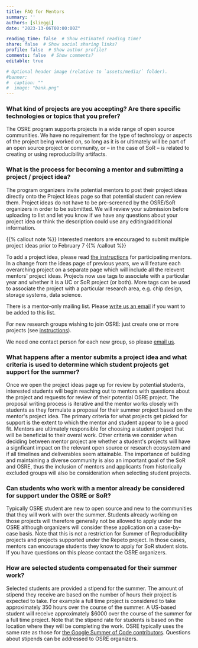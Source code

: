 ```yaml
---
title: FAQ for Mentors
summary: ''
authors: [slieggi]
date: "2023-13-06T00:00:00Z"

reading_time: false  # Show estimated reading time?
share: false  # Show social sharing links?
profile: false  # Show author profile?
comments: false  # Show comments?
editable: true

# Optional header image (relative to `assets/media/` folder).
#banner:
#  caption: ""
#  image: "bank.png"
---
```


### What kind of projects are you accepting? Are there specific technologies or topics that you prefer?

The OSRE program supports projects in a wide range of open source communities. We have no requirement for the type of technology or aspects of the project being worked on, so long as it is or ultimately will be part of an open source project or community, or – in the case of SoR – is related to creating or using reproducibility artifacts.

### What is the process for becoming a mentor and submitting a project / project idea?

The program organizers invite potential mentors to post their project ideas directly onto the Project Ideas page so that potential student can review them. Project ideas do not have to be pre-screened by the OSRE/SoR organizers in order to be submitted. We will review your submission before uploading to list and let you know if we have any questions about your project idea or think the description could use any editing/additional information. 

{{% callout note %}}
Interested mentors are encouraged to submit multiple project ideas prior to February 7
{{% /callout %}}

To add a project idea, please read [the instructions](/osredocs/formentors) for participating mentors. In a change from the ideas page of previous years, we will feature each overarching project on a separate page which will include all the relevent mentors' project ideas. Projects now use tags to associate with a particular year and whether it is a UC or SoR project (or both). More tags can be used to associate the project with a particular research area, e.g. chip design, storage systems, data science.

There is a mentor-only mailing list. Please [write us an email](mailto:ospo-info-group@ucsc.edu) if you want to be added to this list.

For new research groups wishing to join OSRE: just create one or more projects (see [instructions](/osredocs/formentors)). 

We need one contact person for each new group, so please [email us](mailto:ospo-info-group@ucsc.edu).

### What happens after a mentor submits a project idea and what criteria is used to determine which student projects get support for the summer?

Once we open the project ideas page up for review by potential students, interested students will begin reaching out to mentors with questions about the project and requests for review of their potential OSRE project. The proposal writing process is iterative and the mentor works closely with students as they formulate a proposal for their summer project based on the mentor's project idea. 
The primary criteria for what projects get picked for support is the extent to which the mentor and student appear to be a good fit. Mentors are ultimately responsible for choosing a student project that will be beneficial to their overal work. Other criteria we consider when deciding between mentor project are whether a student's projects will have a signficant impact on the relevant open source or research ecosystem and if all timelines and deliverables seem attainable. The importance of building and maintaining a diverse community is also an important goal of the SoR and OSRE, thus the inclusion of mentors and applicants from historically excluded groups will also be consideration when selecting student projects.

### Can students who work with a mentor already be considered for support under the OSRE or SoR?
Typically OSRE student are new to open source and new to the communities that they will work with over the summer. Students already working on those projects will therefore generally not be allowed to apply under the OSRE although organizers will consider these application on a case-by-case basis. 
Note that this is not a restriction for Summer of Reproducibility projects and projects supported under the Repeto project. In those cases, mentors can encourage students they know to apply for SoR student slots. If you have questions on this please contact the OSRE organizers. 

### How are selected students compensated for their summer work?

Selected students are provided a stipend for the summer. The amount of stipend they receive are based on the number of hours their project is expected to take. For example a full time project is considered to take approximately 350 hours over the course of the summer. A US-based student will receive approximately $6000 over the course of the summer for a full time project. Note that the stipend rate for students is based on the location where they will be completing the work. OSRE typically uses the same rate as those for [the Google Summer of Code contributors](https://developers.google.com/open-source/gsoc/help/student-stipends). Questions about stipends can be addressed to OSRE organizers.